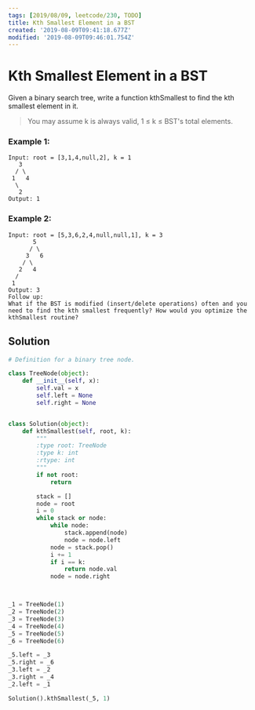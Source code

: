 ```yaml
---
tags: [2019/08/09, leetcode/230, TODO]
title: Kth Smallest Element in a BST
created: '2019-08-09T09:41:18.677Z'
modified: '2019-08-09T09:46:01.754Z'
---
```


# Kth Smallest Element in a BST

Given a binary search tree, write a function kthSmallest to find the kth smallest element in it.

> You may assume k is always valid, 1 ≤ k ≤ BST's total elements.

### Example 1:

```
Input: root = [3,1,4,null,2], k = 1
   3
  / \
 1   4
  \
   2
Output: 1
```


### Example 2:

```
Input: root = [5,3,6,2,4,null,null,1], k = 3
       5
      / \
     3   6
    / \
   2   4
  /
 1
Output: 3
Follow up:
What if the BST is modified (insert/delete operations) often and you need to find the kth smallest frequently? How would you optimize the kthSmallest routine?
```

## Solution

```python
# Definition for a binary tree node.

class TreeNode(object):
    def __init__(self, x):
        self.val = x
        self.left = None
        self.right = None


class Solution(object):
    def kthSmallest(self, root, k):
        """
        :type root: TreeNode
        :type k: int
        :rtype: int
        """
        if not root:
            return

        stack = []
        node = root
        i = 0
        while stack or node:
            while node:
                stack.append(node)
                node = node.left
            node = stack.pop()
            i += 1
            if i == k:
                return node.val
            node = node.right



_1 = TreeNode(1)
_2 = TreeNode(2)
_3 = TreeNode(3)
_4 = TreeNode(4)
_5 = TreeNode(5)
_6 = TreeNode(6)

_5.left = _3
_5.right = _6
_3.left = _2
_3.right = _4
_2.left = _1

Solution().kthSmallest(_5, 1)
```
